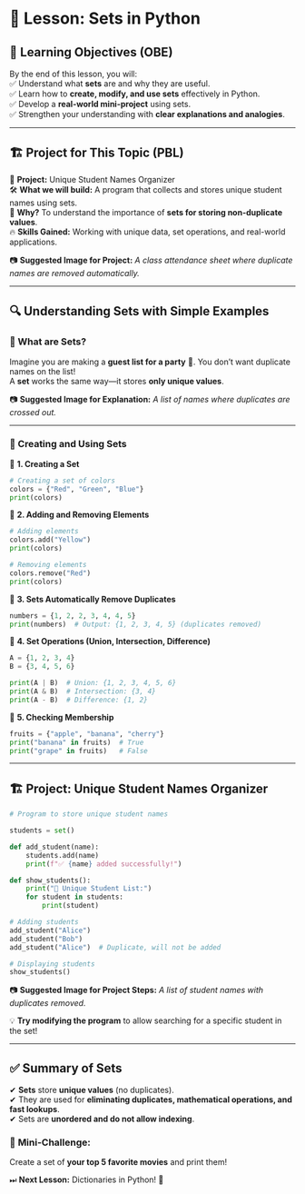# 🚀 Lesson: Sets in Python  

## 🎯 Learning Objectives (OBE)  
By the end of this lesson, you will:  
✅ Understand what **sets** are and why they are useful.  
✅ Learn how to **create, modify, and use sets** effectively in Python.  
✅ Develop a **real-world mini-project** using sets.  
✅ Strengthen your understanding with **clear explanations and analogies**.  

---

## 🏗 Project for This Topic (PBL)  
📌 **Project:** Unique Student Names Organizer  
🛠 **What we will build:** A program that collects and stores unique student names using sets.  
📌 **Why?** To understand the importance of **sets for storing non-duplicate values**.  
🔥 **Skills Gained:** Working with unique data, set operations, and real-world applications.  

📷 **Suggested Image for Project:** *A class attendance sheet where duplicate names are removed automatically.*  

---

## 🔍 Understanding Sets with Simple Examples  

### 🧐 What are Sets?  
Imagine you are making a **guest list for a party** 🎉. You don’t want duplicate names on the list!  
A **set** works the same way—it stores **only unique values**.  

📷 **Suggested Image for Explanation:** *A list of names where duplicates are crossed out.*  

---

### 🔢 Creating and Using Sets  

📌 **1. Creating a Set**  

```python
# Creating a set of colors
colors = {"Red", "Green", "Blue"}
print(colors)
```  

📌 **2. Adding and Removing Elements**  

```python
# Adding elements
colors.add("Yellow")
print(colors)

# Removing elements
colors.remove("Red")
print(colors)
```  

📌 **3. Sets Automatically Remove Duplicates**  

```python
numbers = {1, 2, 2, 3, 4, 4, 5}
print(numbers)  # Output: {1, 2, 3, 4, 5} (duplicates removed)
```  

📌 **4. Set Operations (Union, Intersection, Difference)**  

```python
A = {1, 2, 3, 4}
B = {3, 4, 5, 6}

print(A | B)  # Union: {1, 2, 3, 4, 5, 6}
print(A & B)  # Intersection: {3, 4}
print(A - B)  # Difference: {1, 2}
```  

📌 **5. Checking Membership**  

```python
fruits = {"apple", "banana", "cherry"}
print("banana" in fruits)  # True
print("grape" in fruits)   # False
```  

---

## 🏗 Project: Unique Student Names Organizer  

```python
# Program to store unique student names

students = set()

def add_student(name):
    students.add(name)
    print(f"✅ {name} added successfully!")

def show_students():
    print("📌 Unique Student List:")
    for student in students:
        print(student)

# Adding students
add_student("Alice")
add_student("Bob")
add_student("Alice")  # Duplicate, will not be added

# Displaying students
show_students()
```  

📷 **Suggested Image for Project Steps:** *A list of student names with duplicates removed.*  

💡 **Try modifying the program** to allow searching for a specific student in the set!  

---

## ✅ Summary of Sets  
✔ **Sets** store **unique values** (no duplicates).  
✔ They are used for **eliminating duplicates, mathematical operations, and fast lookups**.  
✔ Sets are **unordered and do not allow indexing**.  

### 🎯 **Mini-Challenge:**  
Create a set of **your top 5 favorite movies** and print them!  

⏭ **Next Lesson:** Dictionaries in Python! 🚀  
